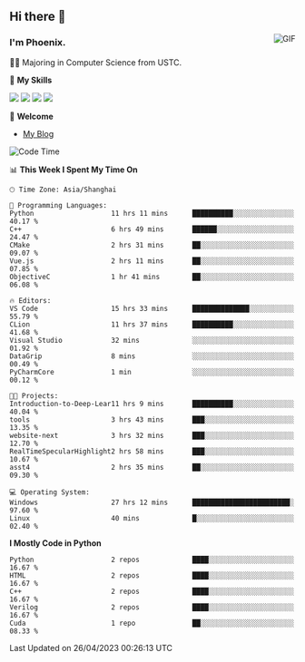 ## Hi there 👋
<img align="right" alt="GIF" src="https://raw.githubusercontent.com/JoeyBling/JoeyBling/master/pic/pusheencode.gif" />

### I'm Phoenix.

👨‍🎓 Majoring in Computer Science from USTC.

🌟 **My Skills**

![](https://img.shields.io/badge/-Python-3e74a2?style=flat-square&logo=Python&logoColor=fff)
![](https://img.shields.io/badge/-C++-9f62a5?style=flat&logo=cplusplus&logoColor=white)
![](https://img.shields.io/badge/-Linux-185886?style=flat-square&logo=Linux&logoColor=fff)
![](https://img.shields.io/badge/-Rust-ff4136?style=flat-square&logo=Rust&logoColor=fff)

💬 **Welcome**

- [My Blog](https://ysy-phoenix.github.io/)

<!--START_SECTION:waka-->
![Code Time](http://img.shields.io/badge/Code%20Time-113%20hrs%2026%20mins-blue)

📊 **This Week I Spent My Time On** 

```text
🕑︎ Time Zone: Asia/Shanghai

💬 Programming Languages: 
Python                   11 hrs 11 mins      ██████████░░░░░░░░░░░░░░░   40.17 % 
C++                      6 hrs 49 mins       ██████░░░░░░░░░░░░░░░░░░░   24.47 % 
CMake                    2 hrs 31 mins       ██░░░░░░░░░░░░░░░░░░░░░░░   09.07 % 
Vue.js                   2 hrs 11 mins       ██░░░░░░░░░░░░░░░░░░░░░░░   07.85 % 
ObjectiveC               1 hr 41 mins        ██░░░░░░░░░░░░░░░░░░░░░░░   06.08 % 

🔥 Editors: 
VS Code                  15 hrs 33 mins      ██████████████░░░░░░░░░░░   55.79 % 
CLion                    11 hrs 37 mins      ██████████░░░░░░░░░░░░░░░   41.68 % 
Visual Studio            32 mins             ░░░░░░░░░░░░░░░░░░░░░░░░░   01.92 % 
DataGrip                 8 mins              ░░░░░░░░░░░░░░░░░░░░░░░░░   00.49 % 
PyCharmCore              1 min               ░░░░░░░░░░░░░░░░░░░░░░░░░   00.12 % 

🐱‍💻 Projects: 
Introduction-to-Deep-Lear11 hrs 9 mins       ██████████░░░░░░░░░░░░░░░   40.04 % 
tools                    3 hrs 43 mins       ███░░░░░░░░░░░░░░░░░░░░░░   13.35 % 
website-next             3 hrs 32 mins       ███░░░░░░░░░░░░░░░░░░░░░░   12.70 % 
RealTimeSpecularHighlight2 hrs 58 mins       ███░░░░░░░░░░░░░░░░░░░░░░   10.67 % 
asst4                    2 hrs 35 mins       ██░░░░░░░░░░░░░░░░░░░░░░░   09.30 % 

💻 Operating System: 
Windows                  27 hrs 12 mins      ████████████████████████░   97.60 % 
Linux                    40 mins             █░░░░░░░░░░░░░░░░░░░░░░░░   02.40 % 
```

**I Mostly Code in Python** 

```text
Python                   2 repos             ████░░░░░░░░░░░░░░░░░░░░░   16.67 % 
HTML                     2 repos             ████░░░░░░░░░░░░░░░░░░░░░   16.67 % 
C++                      2 repos             ████░░░░░░░░░░░░░░░░░░░░░   16.67 % 
Verilog                  2 repos             ████░░░░░░░░░░░░░░░░░░░░░   16.67 % 
Cuda                     1 repo              ██░░░░░░░░░░░░░░░░░░░░░░░   08.33 % 
```




 Last Updated on 26/04/2023 00:26:13 UTC
<!--END_SECTION:waka-->

<!--
**ysy-phoenix/ysy-phoenix** is a ✨ _special_ ✨ repository because its `README.md` (this file) appears on your GitHub profile.

Here are some ideas to get you started:

- 🔭 I’m currently working on ...
- 🌱 I’m currently learning ...
- 👯 I’m looking to collaborate on ...
- 🤔 I’m looking for help with ...
- 💬 Ask me about ...
- 📫 How to reach me: ...
- 😄 Pronouns: ...
- ⚡ Fun fact: ...
-->
